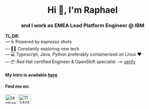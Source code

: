 <h1 align="center">Hi 👋, I'm Raphael</h1>
<h3 align="center">
  and I work as EMEA Lead Platform Engineer @ IBM
</h3>

**TL;DR:**<br>
— ☕ Powered by espresso shots<br>
— 🧑‍💻 Constantly exploring new tech <br>
— 💻 Typescript, Java, Python preferably containerised on Linux ❤️ <br>
— 📦 Red Hat certified Engineer & OpenShift specialist --> [verify](https://rhtapps.redhat.com/verify?certId=210-143-889)

<h4>My intro is available <a href="https://raptho.github.io/selfIntroductionRevealJS">here</a></h4>

<h4 align="left">Find me on:</h4>
<p align="left">
<a href="https://linkedin.com/in/raphael-tholl" target="blank"><img align="center" src="https://raw.githubusercontent.com/rahuldkjain/github-profile-readme-generator/master/src/images/icons/Social/linked-in-alt.svg" alt="raphael-tholl" height="30" width="40" /></a>
<a href="https://stackoverflow.com/users/11340132" target="blank"><img align="center" src="https://raw.githubusercontent.com/rahuldkjain/github-profile-readme-generator/master/src/images/icons/Social/stack-overflow.svg" alt="11340132" height="30" width="40" /></a>
</p>
